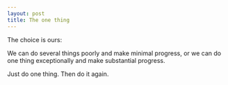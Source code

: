 ```yaml
---
layout: post
title: The one thing
---
```


The choice is ours:

We can do several things poorly and make minimal progress, or we can do one thing exceptionally and make substantial progress.

Just do one thing. Then do it again.
